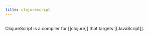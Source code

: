 ```yaml
---
title: clojurescript
---
```


##
ClojureScript is a compiler for [[clojure]] that targets [[JavaScript]].
